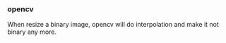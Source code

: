 ### opencv

When resize a binary image, opencv will do interpolation and make it not binary any more.